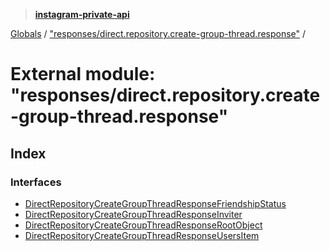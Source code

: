 > **[instagram-private-api](../README.md)**

[Globals](../README.md) / ["responses/direct.repository.create-group-thread.response"](_responses_direct_repository_create_group_thread_response_.md) /

# External module: "responses/direct.repository.create-group-thread.response"

## Index

### Interfaces

* [DirectRepositoryCreateGroupThreadResponseFriendshipStatus](../interfaces/_responses_direct_repository_create_group_thread_response_.directrepositorycreategroupthreadresponsefriendshipstatus.md)
* [DirectRepositoryCreateGroupThreadResponseInviter](../interfaces/_responses_direct_repository_create_group_thread_response_.directrepositorycreategroupthreadresponseinviter.md)
* [DirectRepositoryCreateGroupThreadResponseRootObject](../interfaces/_responses_direct_repository_create_group_thread_response_.directrepositorycreategroupthreadresponserootobject.md)
* [DirectRepositoryCreateGroupThreadResponseUsersItem](../interfaces/_responses_direct_repository_create_group_thread_response_.directrepositorycreategroupthreadresponseusersitem.md)